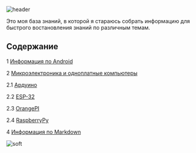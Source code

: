 ![header](https://capsule-render.vercel.app/api?type=waving&color=gradient&height=256&section=header&text=Моя%20база%20ЗНАНИЙ&fontSize=75&animation=fadeIn&fontAlignY=38&desc=Welcome%20to%20my%20GitHub%20profile!&descAlignY=51&descAlign=62)


Это моя база знаний, в которой я стараюсь собрать информацию для быстрого востановления знаний по различным темам.

## Содержание

1 [Информация по Android](android/README.md)

2 [Микроэлектроника и одноплатные компьютеры](microelectronics/README.md)

2.1 [Ардуино](microelectronics/arduino/electronika_arduino.md)

2.2 [ESP-32](microelectronics/ESP32/electronika_esp32.md)

2.3 [OrangePI](microelectronics/orangepi/electronika_orangepi.md)

2.4 [RaspberryPy](microelectronics/raspberrypi/electronika_raspberrypi.md)

4 [Информация по Markdown](markdown/README.md)



![soft](https://capsule-render.vercel.app/api?type=soft&color=gradient&text=Возвращайтесь%20снова!&fontSize=40&animation=twinkling)
